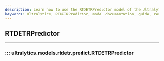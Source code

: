 ```yaml
---
description: Learn how to use the RTDETRPredictor model of the Ultralytics package. Detailed documentation, usage instructions, and advice.
keywords: Ultralytics, RTDETRPredictor, model documentation, guide, real-time object detection
---
```


## RTDETRPredictor
---
### ::: ultralytics.models.rtdetr.predict.RTDETRPredictor
<br><br>
